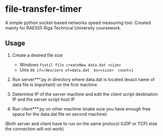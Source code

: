 # file-transfer-timer

A simple python socket-based networks speed measuring tool. Created mainly for RAE555 Riga Technical University coursework.

## Usage

1. Create a desired file size

    * Windows
    ```fsutil file createNew data.dat <size>```
    * Unix
    ```dd if=/dev/zero of=data.dat  bs=<size>  count=1```

2. Run server***.py in directory where data.dat is located (exact name of data file is important) on the first machine
3. Determine IP of the server machine and edit the client script destination IP and the server script host IP
4. Run client***.py on other machine (make sure you have enough free space for the data.dat file on second machine)

(Both server and client have to run on the same protocol (UDP or TCP) else the connection will not work)
